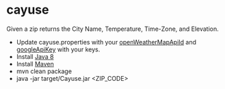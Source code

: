 # cayuse

Given a zip returns the City Name, Temperature, Time-Zone, and Elevation.

* Update cayuse.properties with your [openWeatherMapApiId](https://home.openweathermap.org/api_keys) and [googleApiKey](https://developers.google.com/maps/documentation/timezone/get-api-key) with your keys.
* Install [Java 8](http://www.oracle.com/technetwork/java/javase/downloads/jdk8-downloads-2133151.html)
* Install [Maven](https://maven.apache.org/install.html)
* mvn clean package
* java -jar target/Cayuse.jar <ZIP_CODE> 
